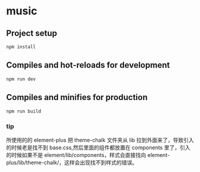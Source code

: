 # music

## Project setup

`npm install`

## Compiles and hot-reloads for development

`npm run dev`

## Compiles and minifies for production

`npm run build`

### tip

所使用的的 element-plus 把 theme-chalk 文件夹从 lib 拉到外面来了，导致引入的时候老是找不到 base.css,然后里面的组件都放置在 components 里了，引入的时候如果不是 element/lib/components，样式会直接找向 element-plus/lib/theme-chalk/，这样会出现找不到样式的错误。
